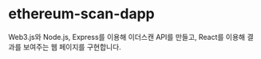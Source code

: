 # ethereum-scan-dapp
Web3.js와 Node.js, Express를 이용해 이더스캔 API를 만들고, React를 이용해 결과를 보여주는 웹 페이지를 구현합니다.
